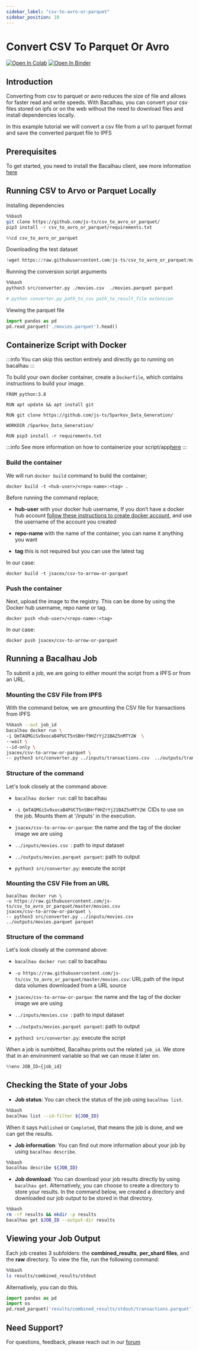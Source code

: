 ```yaml
---
sidebar_label: "csv-to-avro-or-parquet"
sidebar_position: 10
---
```

# Convert CSV To Parquet Or Avro

[![Open In Colab](https://colab.research.google.com/assets/colab-badge.svg)](https://colab.research.google.com/github/bacalhau-project/examples/blob/main/data-engineering/csv-to-avro-or-parquet/index.ipynb)
[![Open In Binder](https://mybinder.org/badge.svg)](https://mybinder.org/v2/gh/bacalhau-project/examples/HEAD?labpath=data-engineering/csv-to-avro-or-parquet/index.ipynb)

## Introduction

Converting from csv to parquet or avro reduces the size of file and allows for faster read and write speeds. With Bacalhau, you can convert your csv files stored on ipfs or on the web without the need to download files and install dependencies locally.

In this example tutorial we will convert a csv file from a url to parquet format and save the converted parquet file to IPFS


## Prerequisites

To get started, you need to install the Bacalhau client, see more information [here](https://docs.bacalhau.org/getting-started/installation)

## Running CSV to Arvo or Parquet Locally​


Installing dependencies



```bash
%%bash
git clone https://github.com/js-ts/csv_to_avro_or_parquet/
pip3 install -r csv_to_avro_or_parquet/requirements.txt
```


```python
%%cd csv_to_avro_or_parquet
```

Downloading the test dataset



```python
!wget https://raw.githubusercontent.com/js-ts/csv_to_avro_or_parquet/master/movies.csv  
```

Running the conversion script arguments


```bash
%%bash
python3 src/converter.py ./movies.csv  ./movies.parquet parquet

# python converter.py path_to_csv path_to_result_file extension
```

Viewing the parquet file


```python
import pandas as pd
pd.read_parquet('./movies.parquet').head()
```

## Containerize Script with Docker

:::info
You can skip this section entirely and directly go to running on bacalhau
:::

To build your own docker container, create a `Dockerfile`, which contains instructions to build your image.

```
FROM python:3.8

RUN apt update && apt install git

RUN git clone https://github.com/js-ts/Sparkov_Data_Generation/

WORKDIR /Sparkov_Data_Generation/

RUN pip3 install -r requirements.txt
```

:::info
See more information on how to containerize your script/app[here](https://docs.docker.com/get-started/02_our_app/)
:::


### Build the container

We will run `docker build` command to build the container;

```
docker build -t <hub-user>/<repo-name>:<tag> .
```

Before running the command replace;

- **hub-user** with your docker hub username, If you don’t have a docker hub account [follow these instructions to create docker account](https://docs.docker.com/docker-id/), and use the username of the account you created

- **repo-name** with the name of the container, you can name it anything you want

- **tag** this is not required but you can use the latest tag

In our case:

```
docker build -t jsacex/csv-to-arrow-or-parquet
```

### Push the container

Next, upload the image to the registry. This can be done by using the Docker hub username, repo name or tag.

```
docker push <hub-user>/<repo-name>:<tag>
```

In our case:

```
docker push jsacex/csv-to-arrow-or-parquet
```

## Running a Bacalhau Job

To submit a job, we are going to either mount the script from a IPFS or from an URL.

### Mounting the CSV File from IPFS

With the command below, we are gmounting the CSV file for transactions from IPFS


```bash
%%bash --out job_id
bacalhau docker run \
-i QmTAQMGiSv9xocaB4PUCT5nSBHrf9HZrYj21BAZ5nMTY2W  \
--wait \
--id-only \
jsacex/csv-to-arrow-or-parquet \
-- python3 src/converter.py ../inputs/transactions.csv  ../outputs/transactions.parquet parquet
```

### Structure of the command

Let's look closely at the command above:

* `bacalhau docker run`: call to bacalhau 
  
* `-i QmTAQMGiSv9xocaB4PUCT5nSBHrf9HZrYj21BAZ5nMTY2W`: CIDs to use on the job. Mounts them at '/inputs' in the execution.

* `jsacex/csv-to-arrow-or-parque`: the name and the tag of the docker image we are using

* `../inputs/movies.csv `: path to input dataset

* `../outputs/movies.parquet parquet`: path to output

* `python3 src/converter.py`: execute the script

### Mounting the CSV File from an URL

```
bacalhau docker run \
-u https://raw.githubusercontent.com/js-ts/csv_to_avro_or_parquet/master/movies.csv   
jsacex/csv-to-arrow-or-parquet \
-- python3 src/converter.py ../inputs/movies.csv  ../outputs/movies.parquet parquet
```

### Structure of the command

Let's look closely at the command above:

* `bacalhau docker run`: call to bacalhau 
  
* `-u https://raw.githubusercontent.com/js-ts/csv_to_avro_or_parquet/master/movies.csv`: URL:path of the input data volumes downloaded from a URL source

* `jsacex/csv-to-arrow-or-parque`: the name and the tag of the docker image we are using

* `../inputs/movies.csv `: path to input dataset

* `../outputs/movies.parquet parquet`: path to output

* `python3 src/converter.py`: execute the script

When a job is sumbitted, Bacalhau prints out the related `job_id`. We store that in an environment variable so that we can reuse it later on.


```python
%%env JOB_ID={job_id}
```

## Checking the State of your Jobs

- **Job status**: You can check the status of the job using `bacalhau list`.


```bash
%%bash
bacalhau list --id-filter ${JOB_ID}
```


When it says `Published` or `Completed`, that means the job is done, and we can get the results.

- **Job information**: You can find out more information about your job by using `bacalhau describe`.


```bash
%%bash
bacalhau describe ${JOB_ID}
```

- **Job download**: You can download your job results directly by using `bacalhau get`. Alternatively, you can choose to create a directory to store your results. In the command below, we created a directory and downloaded our job output to be stored in that directory.


```bash
%%bash
rm -rf results && mkdir -p results
bacalhau get $JOB_ID --output-dir results
```

## Viewing your Job Output

Each job creates 3 subfolders: the **combined_results**, **per_shard files**, and the **raw** directory. To view the file, run the following command:


```bash
%%bash
ls results/combined_results/stdout
```

Alternatively, you can do this.


```python
import pandas as pd
import os
pd.read_parquet('results/combined_results/stdout/transactions.parquet')
```

## Need Support?

For questions, feedback, please reach out in our [forum](https://github.com/filecoin-project/bacalhau/discussions)
